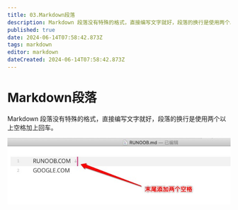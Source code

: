 ```yaml
---
title: 03.Markdown段落
description: Markdown 段落没有特殊的格式，直接编写文字就好，段落的换行是使用两个以上空格加上回车。
published: true
date: 2024-06-14T07:58:42.873Z
tags: markdown
editor: markdown
dateCreated: 2024-06-14T07:58:42.873Z
---
```


# Markdown段落
Markdown 段落没有特殊的格式，直接编写文字就好，段落的换行是使用两个以上空格加上回车。

![末尾添加两个空格换行.jpg](/wiki/wiki/markdown/末尾添加两个空格换行.jpg)


